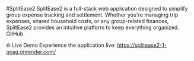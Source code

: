 #SplitEase2
SplitEase2 is a full-stack web application designed to simplify group expense tracking and settlement. Whether you're managing trip expenses, shared household costs, or any group-related finances, SplitEase2 provides an intuitive platform to keep everything organized.
GitHub

🌐 Live Demo
Experience the application live: https://splitease2-1-qxag.onrender.com/

